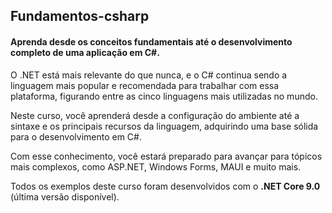 ## Fundamentos-csharp
#### Aprenda desde os conceitos fundamentais até o desenvolvimento completo de uma aplicação em C#.

O .NET está mais relevante do que nunca, e o C# continua sendo a linguagem mais popular e recomendada para trabalhar com essa plataforma, figurando entre as cinco linguagens mais utilizadas no mundo.

Neste curso, você aprenderá desde a configuração do ambiente até a sintaxe e os principais recursos da linguagem, adquirindo uma base sólida para o desenvolvimento em C#.

Com esse conhecimento, você estará preparado para avançar para tópicos mais complexos, como ASP.NET, Windows Forms, MAUI e muito mais.

Todos os exemplos deste curso foram desenvolvidos com o **.NET Core 9.0** (última versão disponível).

